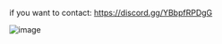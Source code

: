 if you want to contact: https://discord.gg/YBbpfRPDgG 

![image](https://user-images.githubusercontent.com/70831061/230700526-9adbf384-d82e-48ba-8b00-4e3bb421ae69.png)
